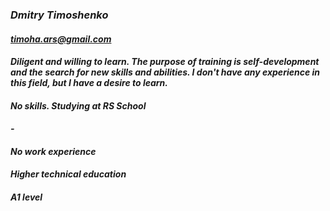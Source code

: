 ###  ***Dmitry Timoshenko***
####  *timoha.ars@gmail.com*
####  *Diligent and willing to learn. The purpose of training is self-development and the search for new skills and abilities. I don't have any experience in this field, but I have a desire to learn.*
####  *No skills. Studying at RS School*
####  *-*
####  *No work experience*
####  *Higher technical education*
####  *A1 level*